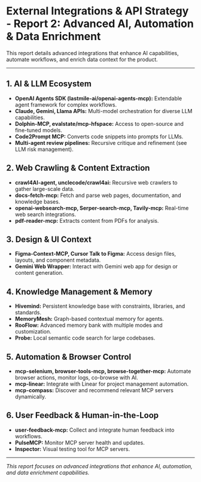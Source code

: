 # External Integrations & API Strategy - Report 2: Advanced AI, Automation & Data Enrichment

This report details advanced integrations that enhance AI capabilities, automate workflows, and enrich data context for the product.

---

## 1. AI & LLM Ecosystem

- **OpenAI Agents SDK (lastmile-ai/openai-agents-mcp):** Extendable agent framework for complex workflows.
- **Claude, Gemini, Llama APIs:** Multi-model orchestration for diverse LLM capabilities.
- **Dolphin-MCP, evalstate/mcp-hfspace:** Access to open-source and fine-tuned models.
- **Code2Prompt MCP:** Converts code snippets into prompts for LLMs.
- **Multi-agent review pipelines:** Recursive critique and refinement (see LLM risk management).

## 2. Web Crawling & Content Extraction

- **crawl4AI-agent, unclecode/crawl4ai:** Recursive web crawlers to gather large-scale data.
- **docs-fetch-mcp:** Fetch and parse web pages, documentation, and knowledge bases.
- **openai-websearch-mcp, Serper-search-mcp, Tavily-mcp:** Real-time web search integrations.
- **pdf-reader-mcp:** Extracts content from PDFs for analysis.

## 3. Design & UI Context

- **Figma-Context-MCP, Cursor Talk to Figma:** Access design files, layouts, and component metadata.
- **Gemini Web Wrapper:** Interact with Gemini web app for design or content generation.

## 4. Knowledge Management & Memory

- **Hivemind:** Persistent knowledge base with constraints, libraries, and standards.
- **MemoryMesh:** Graph-based contextual memory for agents.
- **RooFlow:** Advanced memory bank with multiple modes and customization.
- **Probe:** Local semantic code search for large codebases.

## 5. Automation & Browser Control

- **mcp-selenium, browser-tools-mcp, browse-together-mcp:** Automate browser actions, monitor logs, co-browse with AI.
- **mcp-linear:** Integrate with Linear for project management automation.
- **mcp-compass:** Discover and recommend relevant MCP servers dynamically.

## 6. User Feedback & Human-in-the-Loop

- **user-feedback-mcp:** Collect and integrate human feedback into workflows.
- **PulseMCP:** Monitor MCP server health and updates.
- **Inspector:** Visual testing tool for MCP servers.

---

*This report focuses on advanced integrations that enhance AI, automation, and data enrichment capabilities.*
